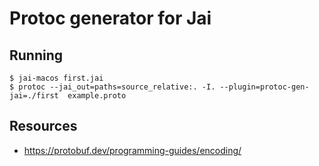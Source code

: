 # Protoc generator for Jai

## Running
    $ jai-macos first.jai
    $ protoc --jai_out=paths=source_relative:. -I. --plugin=protoc-gen-jai=./first  example.proto

## Resources

- https://protobuf.dev/programming-guides/encoding/
